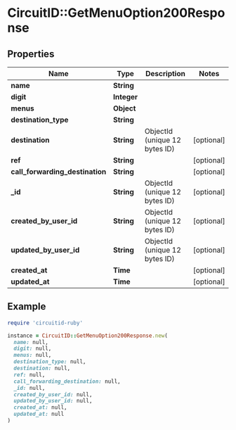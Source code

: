 # CircuitID::GetMenuOption200Response

## Properties

| Name | Type | Description | Notes |
| ---- | ---- | ----------- | ----- |
| **name** | **String** |  |  |
| **digit** | **Integer** |  |  |
| **menus** | **Object** |  |  |
| **destination_type** | **String** |  |  |
| **destination** | **String** | ObjectId (unique 12 bytes ID) | [optional] |
| **ref** | **String** |  | [optional] |
| **call_forwarding_destination** | **String** |  | [optional] |
| **_id** | **String** | ObjectId (unique 12 bytes ID) | [optional] |
| **created_by_user_id** | **String** | ObjectId (unique 12 bytes ID) | [optional] |
| **updated_by_user_id** | **String** | ObjectId (unique 12 bytes ID) | [optional] |
| **created_at** | **Time** |  | [optional] |
| **updated_at** | **Time** |  | [optional] |

## Example

```ruby
require 'circuitid-ruby'

instance = CircuitID::GetMenuOption200Response.new(
  name: null,
  digit: null,
  menus: null,
  destination_type: null,
  destination: null,
  ref: null,
  call_forwarding_destination: null,
  _id: null,
  created_by_user_id: null,
  updated_by_user_id: null,
  created_at: null,
  updated_at: null
)
```


